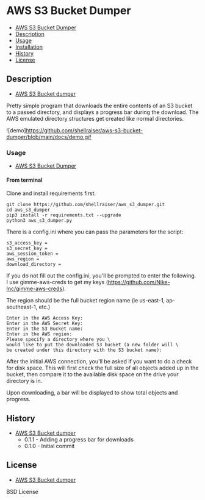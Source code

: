 # AWS S3 Bucket Dumper

* [AWS S3 Bucket Dumper](#s3-dumper)
* [Description](#package-description)
* [Usage](#usage)
* [Installation](#installation)
* [History](#history)
* [License](#license)


## Description
* [AWS S3 Bucket dumper](#s3-dumper)

Pretty simple program that downloads the entire contents of an S3 bucket to a passed directory, and displays a progress bar during the download. The AWS emulated directory structures get created like normal directories.

![demo]https://github.com/shellraiser/aws-s3-bucket-dumper/blob/main/docs/demo.gif

### Usage
* [AWS S3 Bucket Dumper](#s3-dumper)

#### From terminal

Clone and install requirements first.

```
git clone https://github.com/shellraiser/aws_s3_dumper.git
cd aws_s3_dumper
pip3 install -r requirements.txt --upgrade
python3 aws_s3_dumper.py
```

There is a config.ini where you can pass the parameters for the script:

```
s3_access_key =
s3_secret_key =
aws_session_token =
aws_region =
download_directory =
```

If you do not fill out the config.ini, you'll be prompted to enter the following. I use gimme-aws-creds to get my keys (https://github.com/Nike-Inc/gimme-aws-creds).

The region should be the full bucket region name (ie us-east-1, ap-southeast-1, etc.)

```
Enter in the AWS Access Key:
Enter in the AWS Secret Key:
Enter in the S3 Bucket name:
Enter in the AWS region:
Please specify a directory where you \
would like to put the downloaded S3 bucket (a new folder will \
be created under this directory with the S3 bucket name):
```

After the initial AWS connection, you'll be asked if you want to do a check for disk space. This will first check the full size of all objects added up in the bucket, then compare it to the available disk space on the drive your directory is in. 

Upon downloading, a bar will be displayed to show total objects and progress.

## History
* [AWS S3 Bucket dumper](#s3-dumper)
   * 0.1.1 - Adding a progress bar for downloads
   * 0.1.0 - Initial commit

## License
* [AWS S3 Bucket dumper](#s3-dumper)

BSD License

